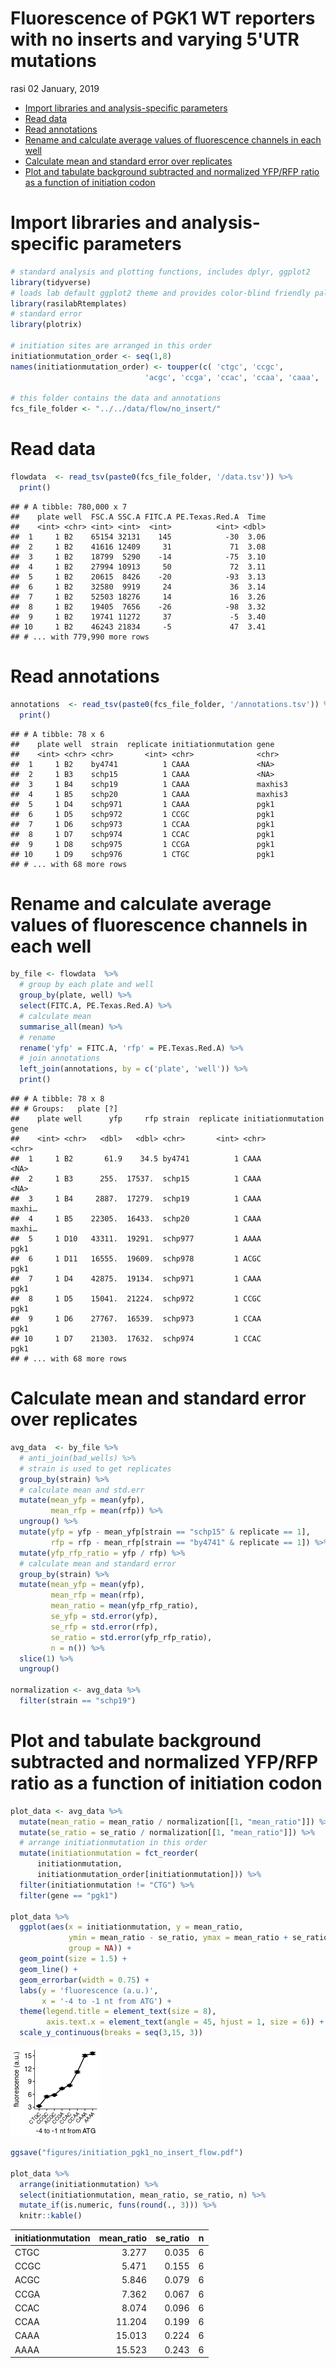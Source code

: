 Fluorescence of PGK1 WT reporters with no inserts and varying 5'UTR mutations
================
rasi
02 January, 2019

-   [Import libraries and analysis-specific parameters](#import-libraries-and-analysis-specific-parameters)
-   [Read data](#read-data)
-   [Read annotations](#read-annotations)
-   [Rename and calculate average values of fluorescence channels in each well](#rename-and-calculate-average-values-of-fluorescence-channels-in-each-well)
-   [Calculate mean and standard error over replicates](#calculate-mean-and-standard-error-over-replicates)
-   [Plot and tabulate background subtracted and normalized YFP/RFP ratio as a function of initiation codon](#plot-and-tabulate-background-subtracted-and-normalized-yfprfp-ratio-as-a-function-of-initiation-codon)

Import libraries and analysis-specific parameters
=================================================

``` r
# standard analysis and plotting functions, includes dplyr, ggplot2 
library(tidyverse)
# loads lab default ggplot2 theme and provides color-blind friendly palette
library(rasilabRtemplates)
# standard error
library(plotrix)

# initiation sites are arranged in this order
initiationmutation_order <- seq(1,8)
names(initiationmutation_order) <- toupper(c( 'ctgc', 'ccgc', 
                              'acgc', 'ccga', 'ccac', 'ccaa', 'caaa', 'aaaa'))

# this folder contains the data and annotations
fcs_file_folder <- "../../data/flow/no_insert/"
```

Read data
=========

``` r
flowdata  <- read_tsv(paste0(fcs_file_folder, '/data.tsv')) %>% 
  print()
```

    ## # A tibble: 780,000 x 7
    ##    plate well  FSC.A SSC.A FITC.A PE.Texas.Red.A  Time
    ##    <int> <chr> <int> <int>  <int>          <int> <dbl>
    ##  1     1 B2    65154 32131    145            -30  3.06
    ##  2     1 B2    41616 12409     31             71  3.08
    ##  3     1 B2    18799  5290    -14            -75  3.10
    ##  4     1 B2    27994 10913     50             72  3.11
    ##  5     1 B2    20615  8426    -20            -93  3.13
    ##  6     1 B2    32580  9919     24             36  3.14
    ##  7     1 B2    52503 18276     14             16  3.26
    ##  8     1 B2    19405  7656    -26            -98  3.32
    ##  9     1 B2    19741 11272     37             -5  3.40
    ## 10     1 B2    46243 21834     -5             47  3.41
    ## # ... with 779,990 more rows

Read annotations
================

``` r
annotations  <- read_tsv(paste0(fcs_file_folder, '/annotations.tsv')) %>% 
  print()
```

    ## # A tibble: 78 x 6
    ##    plate well  strain  replicate initiationmutation gene   
    ##    <int> <chr> <chr>       <int> <chr>              <chr>  
    ##  1     1 B2    by4741          1 CAAA               <NA>   
    ##  2     1 B3    schp15          1 CAAA               <NA>   
    ##  3     1 B4    schp19          1 CAAA               maxhis3
    ##  4     1 B5    schp20          1 CAAA               maxhis3
    ##  5     1 D4    schp971         1 CAAA               pgk1   
    ##  6     1 D5    schp972         1 CCGC               pgk1   
    ##  7     1 D6    schp973         1 CCAA               pgk1   
    ##  8     1 D7    schp974         1 CCAC               pgk1   
    ##  9     1 D8    schp975         1 CCGA               pgk1   
    ## 10     1 D9    schp976         1 CTGC               pgk1   
    ## # ... with 68 more rows

Rename and calculate average values of fluorescence channels in each well
=========================================================================

``` r
by_file <- flowdata  %>% 
  # group by each plate and well
  group_by(plate, well) %>% 
  select(FITC.A, PE.Texas.Red.A) %>% 
  # calculate mean
  summarise_all(mean) %>% 
  # rename
  rename('yfp' = FITC.A, 'rfp' = PE.Texas.Red.A) %>% 
  # join annotations
  left_join(annotations, by = c('plate', 'well')) %>% 
  print()
```

    ## # A tibble: 78 x 8
    ## # Groups:   plate [?]
    ##    plate well      yfp     rfp strain  replicate initiationmutation gene  
    ##    <int> <chr>   <dbl>   <dbl> <chr>       <int> <chr>              <chr> 
    ##  1     1 B2       61.9    34.5 by4741          1 CAAA               <NA>  
    ##  2     1 B3      255.  17537.  schp15          1 CAAA               <NA>  
    ##  3     1 B4     2887.  17279.  schp19          1 CAAA               maxhi…
    ##  4     1 B5    22305.  16433.  schp20          1 CAAA               maxhi…
    ##  5     1 D10   43311.  19291.  schp977         1 AAAA               pgk1  
    ##  6     1 D11   16555.  19609.  schp978         1 ACGC               pgk1  
    ##  7     1 D4    42875.  19134.  schp971         1 CAAA               pgk1  
    ##  8     1 D5    15041.  21224.  schp972         1 CCGC               pgk1  
    ##  9     1 D6    27767.  16539.  schp973         1 CCAA               pgk1  
    ## 10     1 D7    21303.  17632.  schp974         1 CCAC               pgk1  
    ## # ... with 68 more rows

Calculate mean and standard error over replicates
=================================================

``` r
avg_data  <- by_file %>% 
  # anti_join(bad_wells) %>% 
  # strain is used to get replicates
  group_by(strain) %>% 
  # calculate mean and std.err
  mutate(mean_yfp = mean(yfp), 
         mean_rfp = mean(rfp)) %>% 
  ungroup() %>% 
  mutate(yfp = yfp - mean_yfp[strain == "schp15" & replicate == 1], 
         rfp = rfp - mean_rfp[strain == "by4741" & replicate == 1]) %>% 
  mutate(yfp_rfp_ratio = yfp / rfp) %>% 
  # calculate mean and standard error
  group_by(strain) %>% 
  mutate(mean_yfp = mean(yfp), 
         mean_rfp = mean(rfp), 
         mean_ratio = mean(yfp_rfp_ratio), 
         se_yfp = std.error(yfp), 
         se_rfp = std.error(rfp),
         se_ratio = std.error(yfp_rfp_ratio),
         n = n()) %>% 
  slice(1) %>% 
  ungroup()

normalization <- avg_data %>% 
  filter(strain == "schp19")
```

Plot and tabulate background subtracted and normalized YFP/RFP ratio as a function of initiation codon
======================================================================================================

``` r
plot_data <- avg_data %>% 
  mutate(mean_ratio = mean_ratio / normalization[[1, "mean_ratio"]]) %>% 
  mutate(se_ratio = se_ratio / normalization[[1, "mean_ratio"]]) %>% 
  # arrange initiationmutation in this order
  mutate(initiationmutation = fct_reorder(
      initiationmutation,
      initiationmutation_order[initiationmutation])) %>%
  filter(initiationmutation != "CTG") %>%
  filter(gene == "pgk1")

plot_data %>% 
  ggplot(aes(x = initiationmutation, y = mean_ratio, 
             ymin = mean_ratio - se_ratio, ymax = mean_ratio + se_ratio,
             group = NA)) +
  geom_point(size = 1.5) +
  geom_line() +
  geom_errorbar(width = 0.75) +
  labs(y = 'fluorescence (a.u.)',
       x = '-4 to -1 nt from ATG') +
  theme(legend.title = element_text(size = 8),
        axis.text.x = element_text(angle = 45, hjust = 1, size = 6)) +
  scale_y_continuous(breaks = seq(3,15, 3))
```

![](no_insert_files/figure-markdown_github/unnamed-chunk-9-1.png)

``` r
ggsave("figures/initiation_pgk1_no_insert_flow.pdf")

plot_data %>% 
  arrange(initiationmutation) %>% 
  select(initiationmutation, mean_ratio, se_ratio, n) %>% 
  mutate_if(is.numeric, funs(round(., 3))) %>% 
  knitr::kable()
```

| initiationmutation |  mean\_ratio|  se\_ratio|    n|
|:-------------------|------------:|----------:|----:|
| CTGC               |        3.277|      0.035|    6|
| CCGC               |        5.471|      0.155|    6|
| ACGC               |        5.846|      0.079|    6|
| CCGA               |        7.362|      0.067|    6|
| CCAC               |        8.074|      0.096|    6|
| CCAA               |       11.204|      0.199|    6|
| CAAA               |       15.013|      0.224|    6|
| AAAA               |       15.523|      0.243|    6|
